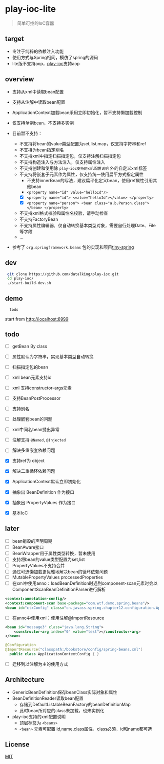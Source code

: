 # play-ioc-lite   
>简单可控的IoC容器  

## target
- 专注于纯粹的依赖注入功能
- 使用方式与Spring相同，模仿了spring的源码
- lite版不支持aop，[play-ioc](https://github.com/datalking/play-ioc)支持aop

## overview
- 支持从xml中读取bean配置
- 支持从注解中读取bean配置
- ApplicationContext加载bean采用立即初始化，暂不支持懒加载控制
- 仅支持单例bean，不支持多实例
- 目前暂不支持：
    - 不支持将bean的value类型配置为set,list,map，仅支持字符串和ref  
    - 不支持为bean指定别名
    - 不支持xml中指定扫描指定包，仅支持注解扫描指定包
    - 不支持构造注入与方法注入，仅支持属性注入
    - 不支持创建和使用除 `play-ioc支持的xml配置说明` 外的自定义xml标签
    - 不支持将嵌套子元素作为属性，仅支持统一使用扁平方式指定属性  
        - 不支持innerBean的写法，建议扁平化定义bean，使用ref属性引用其他bean
        - `<property name="id" value="helloId"/>`
        - [x] `<property name="id"> <value="helloId"></value> </property>`   
        - [x] `<property name="person"> <bean class="a.b.Person.class"></bean> </property>`   
    - 不支持xml格式校验和属性名校验，请手动检查
    - 不支持FactoryBean
    - 不支持属性编辑器，仅自动转换基本类型对象，需要自行处理Date、File等字段
    - ...

- 参考了 `org.springframework.beans` 包的实现和项目[tiny-spring](https://github.com/code4craft/tiny-spring)

## dev 
```sh
 git clone https://github.com/datalking/play-ioc.git
 cd play-ioc/
 ./start-build-dev.sh
```

## demo
```sh
  todo
```

start from [http://localhost:8999](http://localhost:8999)

## todo


- [ ] getBean By class   
- [ ] 属性默认为字符串，实现基本类型自动转换   
- [ ] 扫描指定包的bean   
- [ ] xml bean元素支持id   
- [ ] xml 支持constructor-args元素   
- [ ] 支持BeanPostProcessor   
- [ ] 支持别名   
- [ ] 处理嵌套bean的问题   
- [ ] xml中同名bean抛出异常   
- [ ] 注解支持 `@Named`, `@Injected`   
- [ ] 解决多重嵌套依赖问题   

- [x] 支持ref为 object   
- [x] 解决二重循环依赖问题   
- [x] ApplicationContext默认立即初始化   
- [x] 抽象出 BeanDefinition 作为接口   
- [x] 抽象出 PropertyValues 作为接口   
- [x] 基本IoC

## later
- [ ] bean销毁的声明周期   
- [ ] BeanAware接口   
- [ ] BeanWrapper用于属性类型转换，暂未使用   
- [ ] 支持将bean的value类型配置为set,list   
- [ ] PropertyValues不支持合并   
- [ ] 通过可选懒加载更优雅地解决bean的循环依赖问题   
- [ ] MutablePropertyValues processedProperties  
- [ ] 在xml中使用anno：loadBeanDefinition时遇到component-scan元素时会以ComponentScanBeanDefinitionParser进行解析    
```xml
<context:annotation-config/>
<context:component-scan base-package="com.wtf.demo.spring.beans"/>
<bean id="ctxConfig" class="cn.javass.spring.chapter12.configuration.ApplicationContextConfig"/>
```

- [ ] 在anno中使用xml：使用注解@ImportResource
```xml
<bean id="message3" class="java.lang.String">
    <constructor-arg index="0" value="test"></constructor-arg>
</bean>
```
```java
@Configuration  
@ImportResource("classpath:/bookstore/config/spring-beans.xml")
  public class ApplicationContextConfig { }
```   
- [ ] 迁移到以注解为主的使用方式

## Architecture

- GenericBeanDefinition保存beanClass实际对象和属性
- BeanDefinitionReader读取bean配置  
    - 存储到DefaultListableBeanFactory的beanDefinitionMap
    - 此时bean所对应的class未加载，也未实例化
- play-ioc支持的xml配置说明
    - 顶层标签为 `<beans>`
    - `<bean>` 元素可配置 id,name,class属性，class必须，id和name都可选

## License

[MIT](http://opensource.org/licenses/MIT)




